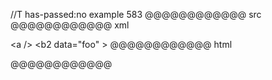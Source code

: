 //T has-passed:no
example 583
@@@@@@@@@@@@ src
<a  /><b2
data="foo" >
@@@@@@@@@@@@ xml
<?xml version="1.0" encoding="UTF-8"?>
<!DOCTYPE document SYSTEM "CommonMark.dtd">
<document xmlns="http://commonmark.org/xml/1.0">
  <paragraph>
    <html_inline>&lt;a  /&gt;</html_inline>
    <html_inline>&lt;b2
data=&quot;foo&quot; &gt;</html_inline>
  </paragraph>
</document>
@@@@@@@@@@@@ html
<p><a  /><b2
data="foo" ></p>
@@@@@@@@@@@@
